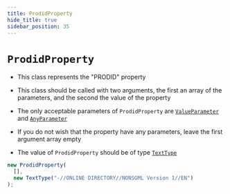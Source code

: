 ```yaml
---
title: ProdidProperty
hide_title: true
sidebar_position: 35
---
```


# `ProdidProperty`

- This class represents the "PRODID" property

- This class should be called with two arguments, the first an array of the
  parameters, and the second the value of the property

- The only acceptable parameters of `ProdidProperty` are
  [`ValueParameter`](/documentation/parameters/valueparameter) and
  [`AnyParameter`](/documentation/parameters/anyparameter)

- If you do not wish that the property have any parameters, leave the first
  argument array empty

- The value of `ProdidProperty` should be of type
  [`TextType`](/documentation/values/texttype-and-textlisttype)

```js
new ProdidProperty(
  [],
  new TextType("-//ONLINE DIRECTORY//NONSGML Version 1//EN")
);
```
